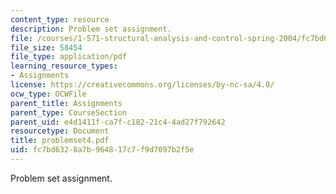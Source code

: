 ```yaml
---
content_type: resource
description: Problem set assignment.
file: /courses/1-571-structural-analysis-and-control-spring-2004/fc7bd6328a7b964817c7f9d7097b2f5e_problemset4.pdf
file_size: 58454
file_type: application/pdf
learning_resource_types:
- Assignments
license: https://creativecommons.org/licenses/by-nc-sa/4.0/
ocw_type: OCWFile
parent_title: Assignments
parent_type: CourseSection
parent_uid: e4d1411f-ca7f-c182-21c4-4ad27f792642
resourcetype: Document
title: problemset4.pdf
uid: fc7bd632-8a7b-9648-17c7-f9d7097b2f5e
---
```

Problem set assignment.